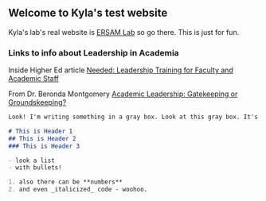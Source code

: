## Welcome to Kyla's test website

Kyla's lab's real website is [ERSAM Lab](https://www.ersamlab.com) so go there. This is just for fun.

### Links to info about Leadership in Academia

Inside Higher Ed article [Needed: Leadership Training for Faculty and Academic Staff](https://www.insidehighered.com/advice/2019/11/22/importance-cultivating-leadership-skills-among-faculty-and-academic-staff-members)

From Dr. Beronda Montgomery [Academic Leadership: Gatekeeping or Groundskeeping?](https://scholar.valpo.edu/jvbl/vol13/iss2/16/)

```markdown
Look! I'm writing something in a gray box. Look at this gray box. It's just so gray. And boxy.

# This is Header 1
## This is Header 2
### This is Header 3

- look a list
- with bullets!

1. also there can be **numbers**
2. and even _italicized_ code - woohoo.

```

